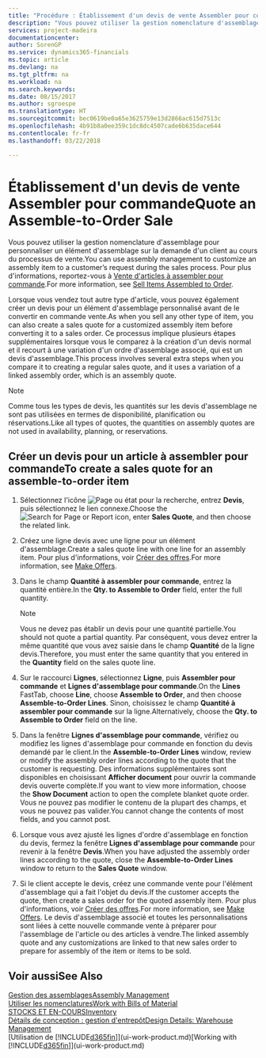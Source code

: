```yaml
---
title: "Procédure : Établissement d'un devis de vente Assembler pour commande | Microsoft Docs"
description: "Vous pouvez utiliser la gestion nomenclature d'assemblage pour personnaliser un élément d'assemblage sur la demande d'un client au cours du processus de vente."
services: project-madeira
documentationcenter: 
author: SorenGP
ms.service: dynamics365-financials
ms.topic: article
ms.devlang: na
ms.tgt_pltfrm: na
ms.workload: na
ms.search.keywords: 
ms.date: 08/15/2017
ms.author: sgroespe
ms.translationtype: HT
ms.sourcegitcommit: bec0619be0a65e3625759e13d2866ac615d7513c
ms.openlocfilehash: 4b91b8a0ee359c1dc8dc4507cade6b635dace644
ms.contentlocale: fr-fr
ms.lasthandoff: 03/22/2018

---
```

# <a name="quote-an-assemble-to-order-sale"></a><span data-ttu-id="5b143-103">Établissement d'un devis de vente Assembler pour commande</span><span class="sxs-lookup"><span data-stu-id="5b143-103">Quote an Assemble-to-Order Sale</span></span>
<span data-ttu-id="5b143-104">Vous pouvez utiliser la gestion nomenclature d'assemblage pour personnaliser un élément d'assemblage sur la demande d'un client au cours du processus de vente.</span><span class="sxs-lookup"><span data-stu-id="5b143-104">You can use assembly management to customize an assembly item to a customer’s request during the sales process.</span></span> <span data-ttu-id="5b143-105">Pour plus d'informations, reportez-vous à [Vente d'articles à assembler pour commande](assembly-how-to-sell-items-assembled-to-order.md).</span><span class="sxs-lookup"><span data-stu-id="5b143-105">For more information, see [Sell Items Assembled to Order](assembly-how-to-sell-items-assembled-to-order.md).</span></span>  

<span data-ttu-id="5b143-106">Lorsque vous vendez tout autre type d'article, vous pouvez également créer un devis pour un élément d'assemblage personnalisé avant de le convertir en commande vente.</span><span class="sxs-lookup"><span data-stu-id="5b143-106">As when you sell any other type of item, you can also create a sales quote for a customized assembly item before converting it to a sales order.</span></span> <span data-ttu-id="5b143-107">Ce processus implique plusieurs étapes supplémentaires lorsque vous le comparez à la création d'un devis normal et il recourt à une variation d'un ordre d'assemblage associé, qui est un devis d'assemblage.</span><span class="sxs-lookup"><span data-stu-id="5b143-107">This process involves several extra steps when you compare it to creating a regular sales quote, and it uses a variation of a linked assembly order, which is an assembly quote.</span></span>

> [!NOTE]  
>  <span data-ttu-id="5b143-108">Comme tous les types de devis, les quantités sur les devis d'assemblage ne sont pas utilisées en termes de disponibilité, planification ou réservations.</span><span class="sxs-lookup"><span data-stu-id="5b143-108">Like all types of quotes, the quantities on assembly quotes are not used in availability, planning, or reservations.</span></span>  

## <a name="to-create-a-sales-quote-for-an-assemble-to-order-item"></a><span data-ttu-id="5b143-109">Créer un devis pour un article à assembler pour commande</span><span class="sxs-lookup"><span data-stu-id="5b143-109">To create a sales quote for an assemble-to-order item</span></span>  
1.  <span data-ttu-id="5b143-110">Sélectionnez l'icône ![Page ou état pour la recherche](media/ui-search/search_small.png "icône Page ou état pour la recherche"), entrez **Devis**, puis sélectionnez le lien connexe.</span><span class="sxs-lookup"><span data-stu-id="5b143-110">Choose the ![Search for Page or Report](media/ui-search/search_small.png "Search for Page or Report icon") icon, enter **Sales Quote**, and then choose the related link.</span></span>  
2.  <span data-ttu-id="5b143-111">Créez une ligne devis avec une ligne pour un élément d'assemblage.</span><span class="sxs-lookup"><span data-stu-id="5b143-111">Create a sales quote line with one line for an assembly item.</span></span> <span data-ttu-id="5b143-112">Pour plus d'informations, voir [Créer des offres](sales-how-make-offers.md).</span><span class="sxs-lookup"><span data-stu-id="5b143-112">For more information, see [Make Offers](sales-how-make-offers.md).</span></span>  
3.  <span data-ttu-id="5b143-113">Dans le champ **Quantité à assembler pour commande**, entrez la quantité entière.</span><span class="sxs-lookup"><span data-stu-id="5b143-113">In the **Qty. to Assemble to Order** field, enter the full quantity.</span></span>

    > [!NOTE]  
    >  <span data-ttu-id="5b143-114">Vous ne devez pas établir un devis pour une quantité partielle.</span><span class="sxs-lookup"><span data-stu-id="5b143-114">You should not quote a partial quantity.</span></span> <span data-ttu-id="5b143-115">Par conséquent, vous devez entrer la même quantité que vous avez saisie dans le champ **Quantité** de la ligne devis.</span><span class="sxs-lookup"><span data-stu-id="5b143-115">Therefore, you must enter the same quantity that you entered in the **Quantity** field on the sales quote line.</span></span>  

4.  <span data-ttu-id="5b143-116">Sur le raccourci **Lignes**, sélectionnez **Ligne**, puis **Assembler pour commande** et **Lignes d'assemblage pour commande**.</span><span class="sxs-lookup"><span data-stu-id="5b143-116">On the **Lines** FastTab, choose **Line**, choose **Assemble to Order**, and then choose **Assemble-to-Order Lines**.</span></span> <span data-ttu-id="5b143-117">Sinon, choisissez le champ **Quantité à assembler pour commande** sur la ligne.</span><span class="sxs-lookup"><span data-stu-id="5b143-117">Alternatively, choose the **Qty. to Assemble to Order** field on the line.</span></span>  
5.  <span data-ttu-id="5b143-118">Dans la fenêtre **Lignes d'assemblage pour commande**, vérifiez ou modifiez les lignes d'assemblage pour commande en fonction du devis demandé par le client.</span><span class="sxs-lookup"><span data-stu-id="5b143-118">In the **Assemble-to-Order Lines** window, review or modify the assembly order lines according to the quote that the customer is requesting.</span></span> <span data-ttu-id="5b143-119">Des informations supplémentaires sont disponibles en choisissant **Afficher document** pour ouvrir la commande devis ouverte complète.</span><span class="sxs-lookup"><span data-stu-id="5b143-119">If you want to view more information, choose the **Show Document** action to open the complete blanket quote order.</span></span> <span data-ttu-id="5b143-120">Vous ne pouvez pas modifier le contenu de la plupart des champs, et vous ne pouvez pas valider.</span><span class="sxs-lookup"><span data-stu-id="5b143-120">You cannot change the contents of most fields, and you cannot post.</span></span>  
6.  <span data-ttu-id="5b143-121">Lorsque vous avez ajusté les lignes d'ordre d'assemblage en fonction du devis, fermez la fenêtre **Lignes d'assemblage pour commande** pour revenir à la fenêtre **Devis**.</span><span class="sxs-lookup"><span data-stu-id="5b143-121">When you have adjusted the assembly order lines according to the quote, close the **Assemble-to-Order Lines** window to return to the **Sales Quote** window.</span></span>  
7.  <span data-ttu-id="5b143-122">Si le client accepte le devis, créez une commande vente pour l'élément d'assemblage qui a fait l'objet du devis.</span><span class="sxs-lookup"><span data-stu-id="5b143-122">If the customer accepts the quote, then create a sales order for the quoted assembly item.</span></span> <span data-ttu-id="5b143-123">Pour plus d'informations, voir [Créer des offres](sales-how-make-offers.md).</span><span class="sxs-lookup"><span data-stu-id="5b143-123">For more information, see [Make Offers](sales-how-make-offers.md).</span></span> <span data-ttu-id="5b143-124">Le devis d'assemblage associé et toutes les personnalisations sont liées à cette nouvelle commande vente à préparer pour l'assemblage de l'article ou des articles à vendre.</span><span class="sxs-lookup"><span data-stu-id="5b143-124">The linked assembly quote and any customizations are linked to that new sales order to prepare for assembly of the item or items to be sold.</span></span>  

## <a name="see-also"></a><span data-ttu-id="5b143-125">Voir aussi</span><span class="sxs-lookup"><span data-stu-id="5b143-125">See Also</span></span>  
[<span data-ttu-id="5b143-126">Gestion des assemblages</span><span class="sxs-lookup"><span data-stu-id="5b143-126">Assembly Management</span></span>](assembly-assemble-items.md)  
[<span data-ttu-id="5b143-127">Utiliser les nomenclatures</span><span class="sxs-lookup"><span data-stu-id="5b143-127">Work with Bills of Material</span></span>](inventory-how-work-BOMs.md)  
[<span data-ttu-id="5b143-128">STOCKS ET EN-COURS</span><span class="sxs-lookup"><span data-stu-id="5b143-128">Inventory</span></span>](inventory-manage-inventory.md)  
[<span data-ttu-id="5b143-129">Détails de conception : gestion d'entrepôt</span><span class="sxs-lookup"><span data-stu-id="5b143-129">Design Details: Warehouse Management</span></span>](design-details-warehouse-management.md)  
<span data-ttu-id="5b143-130">[Utilisation de [!INCLUDE[d365fin](includes/d365fin_md.md)]](ui-work-product.md)</span><span class="sxs-lookup"><span data-stu-id="5b143-130">[Working with [!INCLUDE[d365fin](includes/d365fin_md.md)]](ui-work-product.md)</span></span>

